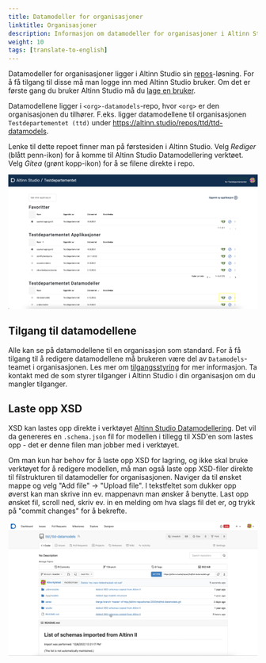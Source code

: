 ```yaml
---
title: Datamodeller for organisasjoner
linktitle: Organisasjoner
description: Informasjon om datamodeller for organisasjoner i Altinn Studio
weight: 10
tags: [translate-to-english]
---
```


Datamodeller for organisasjoner ligger i Altinn Studio sin [repos][1]-løsning.
For å få tilgang til disse må man logge inn med Altinn Studio bruker. Om det er første gang du bruker Altinn Studio
må du [lage en bruker][2].

Datamodellene ligger i `<org>-datamodels`-repo, hvor `<org>` er den organisasjonen du tilhører. 
F.eks. ligger datamodellene til organisasjonen `Testdepartementet (ttd)` under 
https://altinn.studio/repos/ttd/ttd-datamodels.

Lenke til dette repoet finner man på førstesiden i Altinn Studio. Velg _Rediger_ (blått penn-ikon) for å komme til 
Altinn Studio Datamodellering verktøet. Velg _Gitea_ (grønt kopp-ikon) for å se filene direkte i repo.

![Oversikt over datamodell-repo](./datamodels-dashboard.png "Oversikt over datamodell-repo")

## Tilgang til datamodellene

Alle kan se på datamodellene til en organisasjon som standard. For å få tilgang til å redigere datamodellene må brukeren
være del av `Datamodels`-teamet i organisasjonen. Les mer om [tilgangsstyring][3] for mer informasjon.
Ta kontakt med de som styrer tilganger i Altinn Studio i din organisasjon om du mangler tilganger. 


## Laste opp XSD
XSD kan lastes opp direkte i verktøyet [Altinn Studio Datamodellering][4]. Det vil da genereres en `.schema.json` fil
for modellen i tillegg til XSD'en som lastes opp - det er denne filen man jobber med i verktøyet.

Om man kun har behov for å laste opp XSD for lagring, og ikke skal bruke verktøyet for å redigere modellen, må man også 
laste opp XSD-filer direkte til filstrukturen til datamodeller for organisasjonen. Naviger da til ønsket mappe og velg 
"Add file" -> "Upload file". I tekstfeltet som dukker opp øverst kan man skrive inn ev. mappenavn man ønsker å benytte.
Last opp ønsket fil, scroll ned, skriv ev. in en melding om hva slags fil det er, og trykk på "commit changes"
for å bekrefte.

![Last opp XSD direkte til `<org>-datamodels` repo](./file-upload.gif "Last opp XSD direkte til <org>-datamodels repo")

[1]: https://altinn.studio/repos
[2]: /nb/app/getting-started/create-user/
[3]: /nb/app/guides/access-management/studio/
[4]: ../data-models-tool/
